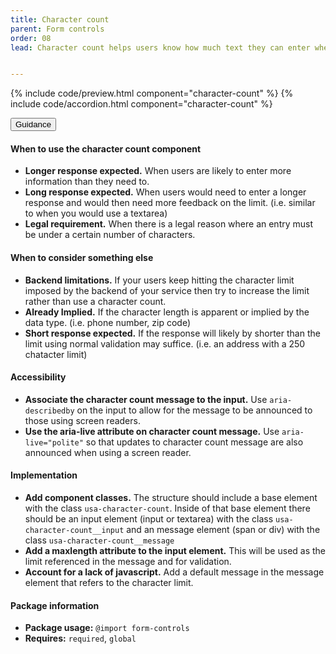 ```yaml
---
title: Character count
parent: Form controls
order: 08
lead: Character count helps users know how much text they can enter when there is a limit on the number of characters.


---
```


{% include code/preview.html component="character-count" %}
{% include code/accordion.html component="character-count" %}
<div class="usa-accordion usa-accordion--bordered site-accordion-docs">
  <button class="usa-button-unstyled usa-accordion__button"
      aria-expanded="true" aria-controls="character-count-docs">
    Guidance
  </button>
  <div id="character-count-docs" aria-hidden="false" class="usa-accordion__content site-component-usage">
    <h4>When to use the character count component</h4>
    <ul class="usa-content-list">
      <li><strong>Longer response expected.</strong> When users are likely to enter more information than they need to.</li>
      <li><strong>Long response expected.</strong> When users would need to enter a longer response and would then need more feedback on the limit. (i.e. similar to when you would use a textarea)</li>
      <li><strong>Legal requirement.</strong> When there is a legal reason where an entry must be under a certain number of characters.</li>
    </ul>
    <h4>When to consider something else</h4>
    <ul class="usa-content-list">
      <li><strong>Backend limitations.</strong> If your users keep hitting the character limit imposed by the backend of your service then try to increase the limit rather than use a character count.</li>
      <li><strong>Already Implied.</strong> If the character length is apparent or implied by the data type. (i.e. phone number, zip code) </li>
      <li><strong>Short response expected.</strong> If the response will likely by shorter than the limit using normal validation may suffice. (i.e. an address with a 250 chatacter limit) </li>
    </ul>
    <h4 class="usa-heading">Accessibility</h4>
    <ul class="usa-content-list">
      <li>
        <strong>Associate the character count message to the input.</strong> Use <code>aria-describedby</code> on the input to allow for the message to be announced to those using screen readers.
      </li>
      <li>
        <strong>Use the aria-live attribute on character count message.</strong> Use <code>aria-live=<wbr>"polite"</code> so that updates to character count message are also announced when using a screen reader. 
      </li>
    </ul>
    <h4>Implementation</h4>
    <ul class="usa-content-list">
      <li>
        <strong>Add component classes.</strong> The structure should include a base element with the class <code>usa-character-count</code>. Inside of that base element there should be an input element (input or textarea) with the class <code>usa-character-count__input</code> and an message element (span or div) with the class <code>usa-character-count__message</code>
      </li>
      <li>
        <strong>Add a maxlength attribute to the input element.</strong> This will be used as the limit referenced in the message and for validation.
      </li>
      <li>
        <strong>Account for a lack of javascript.</strong> Add a default message in the message element that refers to the character limit.
      </li>
    </ul>
    <h4 class="usa-heading">Package information</h4>
    <ul class="usa-content-list">
      <li>
        <strong>Package usage:</strong> <code>@import form-controls</code>
      </li>
      <li>
        <strong>Requires:</strong> <code>required</code>, <code>global</code>
      </li>
    </ul>
  </div>
</div>

